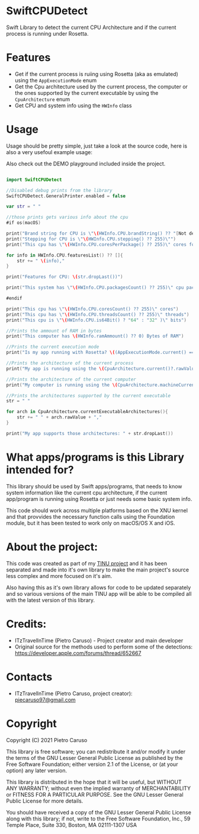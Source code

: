 # SwiftCPUDetect
Swift Library to detect the current CPU Architecture and if the current process is running under Rosetta.

# Features

- Get if the current process is ruiing using Rosetta (aka as emulated) using the `AppExecutionMode` enum
- Get the Cpu architecture used by the current process, the computer or the ones supported by the current executable by using the `CpuArchitecture`  enum
- Get CPU and system info using the `HWInfo` class

# Usage

Usage should be pretty simple, just take a look at the source code, here is also a very usefoul example usage:

Also check out the DEMO playground included inside the project.

```swift

import SwiftCPUDetect

//Disabled debug prints from the library
SwiftCPUDetect.GeneralPrinter.enabled = false

var str = " "

//those prints gets various info about the cpu
#if os(macOS)

print("Brand string for CPU is \"\(HWInfo.CPU.brandString() ?? "[Not detected]")\"")
print("Stepping for CPU is \"\(HWInfo.CPU.stepping() ?? 255)\"")
print("This cpu has \"\(HWInfo.CPU.coresPerPackage() ?? 255)\" cores for each package")

for info in HWInfo.CPU.featuresList() ?? []{
    str += " \(info),"
}

print("Features for CPU: \(str.dropLast())")

print("This system has \"\(HWInfo.CPU.packagesCount() ?? 255)\" cpu packages")

#endif

print("This cpu has \"\(HWInfo.CPU.coresCount() ?? 255)\" cores")
print("This cpu has \"\(HWInfo.CPU.threadsCount() ?? 255)\" threads")
print("This cpu is \"\(HWInfo.CPU.is64Bit() ? "64" : "32" )\" bits")

//Prints the ammount of RAM in bytes
print("This computer has \(HWInfo.ramAmmount() ?? 0) Bytes of RAM")

//Prints the current execution mode
print("Is my app running with Rosetta? \((AppExecutionMode.current() == .emulated) ? "Yes" : "No")")

//Prints the architecture of the current process
print("My app is running using the \(CpuArchitecture.current()?.rawValue ?? "[Can't detect architecture]") architecture")

//Prints the architecture of the current computer
print("My computer is running using the \(CpuArchitecture.machineCurrent()?.rawValue ?? "[Can't detect architecture]") architecture")

//Prints the architectures supported by the current executable
str = " "

for arch in CpuArchitecture.currentExecutableArchitectures(){
    str += " " + arch.rawValue + ","
}

print("My app supports those architectures: " + str.dropLast())


```

# What apps/programs is this Library intended for?

This library should be used by Swift apps/programs, that needs to know system information like the current cpu architecture, if the current app/program is running using Rosetta or just needs some basic system info.

This code should work across multiple platforms based on the XNU kernel and that provvides the necessary function calls using the Foundation module, but it has been tested to work only on macOS/OS X and iOS.

# About the project:

This code was created as part of my [TINU project](https://github.com/ITzTravelInTime/TINU) and it has been separated and made into it's own library to make the main project's source less complex and more focused on it's aim. 

Also having this as it's own library allows for code to be updated separately and so various versions of the main TINU app will be able to be compiled all with the latest version of this library.

# Credits:

 - ITzTravelInTime (Pietro Caruso) - Project creator and main developer
 - Original source for the methods used to perform some of the detections: https://developer.apple.com/forums/thread/652667

# Contacts

 - ITzTravelInTime (Pietro Caruso, project creator): piecaruso97@gmail.com

# Copyright

Copyright (C) 2021 Pietro Caruso

This library is free software; you can redistribute it and/or modify it under the terms of the GNU Lesser General Public License as published by the Free Software Foundation; either version 2.1 of the License, or (at your option) any later version.

This library is distributed in the hope that it will be useful, but WITHOUT ANY WARRANTY; without even the implied warranty of MERCHANTABILITY or FITNESS FOR A PARTICULAR PURPOSE. See the GNU Lesser General Public License for more details.

You should have received a copy of the GNU Lesser General Public License along with this library; if not, write to the Free Software Foundation, Inc., 59 Temple Place, Suite 330, Boston, MA 02111-1307 USA



